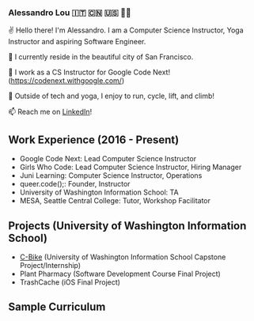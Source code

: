 ### Alessandro Lou 🇮🇹 🇨🇳 🇺🇸 🏳️‍🌈


✌️ Hello there! I'm Alessandro. I am a Computer Science Instructor, Yoga Instructor and aspiring Software Engineer.

🏡 I currently reside in the beautiful city of San Francisco. 

🌱 I work as a CS Instructor for Google Code Next! (https://codenext.withgoogle.com/) 

🚴 Outside of tech and yoga, I enjoy to run, cycle, lift, and climb! 

📫 Reach me on [LinkedIn](https://www.linkedin.com/in/alessandro-lou/)!

## Work Experience (2016 - Present)
* Google Code Next: Lead Computer Science Instructor
* Girls Who Code: Lead Computer Science Instructor, Hiring Manager
* Juni Learning: Computer Science Instructor, Operations
* queer.code();: Founder, Instructor
* University of Washington Information School: TA
* MESA, Seattle Central College: Tutor, Workshop Facilitator

## Projects (University of Washington Information School)
* [C-Bike](https://github.com/alemaulou/CascadeBicycleClubCapstone) (University of Washington Information School Capstone Project/Internship)
* Plant Pharmacy (Software Development Course Final Project)
* TrashCache (iOS Final Project)

## Sample Curriculum

<!---
alemaulou/alemaulou is a ✨ special ✨ repository because its `README.md` (this file) appears on your GitHub profile.
You can click the Preview link to take a look at your changes.
--->
